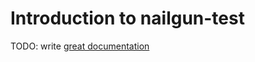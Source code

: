 # Introduction to nailgun-test

TODO: write [great documentation](http://jacobian.org/writing/great-documentation/what-to-write/)
